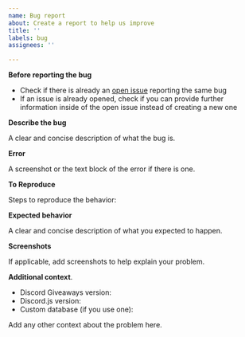 ```yaml
---
name: Bug report
about: Create a report to help us improve
title: ''
labels: bug
assignees: ''

---
```


**Before reporting the bug**

- Check if there is already an [open issue](https://github.com/Androz2091/discord-giveaways/issues?q=is%3Aissue+is%3Aopen+label%3Abug) reporting the same bug
- If an issue is already opened, check if you can provide further information inside of the open issue instead of creating a new one

**Describe the bug**  

A clear and concise description of what the bug is.

**Error**  

A screenshot or the text block of the error if there is one.

**To Reproduce**  

Steps to reproduce the behavior:

**Expected behavior**  

A clear and concise description of what you expected to happen.

**Screenshots**  

If applicable, add screenshots to help explain your problem.

**Additional context**. 

* Discord Giveaways version:
* Discord.js version:
* Custom database (if you use one):

Add any other context about the problem here.
